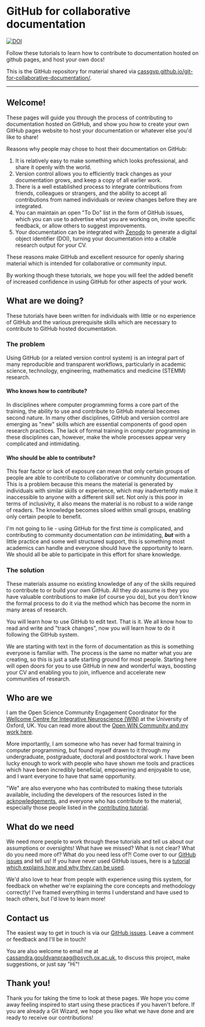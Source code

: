 # GitHub for collaborative documentation

[![DOI](https://zenodo.org/badge/298242612.svg)](https://zenodo.org/badge/latestdoi/298242612)


Follow these tutorials to learn how to contribute to documentation hosted on github pages, and host your own docs!


This is the GitHub repository for material shared via [cassgvp.github.io/git-for-collaborative-documentation/](https://cassgvp.github.io/git-for-collaborative-documentation/).

---

## Welcome!

These pages will guide you through the process of contributing to documentation hosted on GitHub, and show you how to create your own GitHub pages website to host your documentation or whatever else you'd like to share!  

Reasons why people may chose to host their documentation on GitHub:

1. It is relatively easy to make something which looks professional, and share it openly with the world.
2. Version control allows you to efficiently track changes as your documentation grows, and keep a copy of all earlier work.
3. There is a well established process to integrate contributions from friends, colleagues or strangers, and the ability to accept all contributions from named individuals or review changes before they are integrated.
4. You can maintain an open "To Do" list in the form of GitHub issues, which you can use to advertise what you are working on, invite specific feedback, or allow others to suggest improvements.
5. Your documentation can be integrated with [Zenodo](https://zenodo.org) to generate a digital object identifier (DOI), turning your documentation into a citable research output for your CV.

These reasons make GitHub and excellent resource for openly sharing material which is intended for collaborative or community input.

By working though these tutorials, we hope you will feel the added benefit of increased confidence in using GitHub for other aspects of your work.  

## What are we doing?

These tutorials have been written for individuals with little or no experience of GitHub and the various prerequisite skills which are necessary to contribute to GitHub hosted documentation.  

### The problem

Using GitHub (or a related version control system) is an integral part of many reproducible and transparent workflows, particularly in academic science, technology, engineering, mathematics and medicine (STEMM) research.

#### Who knows how to contribute?

In disciplines where computer programming forms a core part of the training, the ability to use and contribute to GitHub material becomes second nature. In many other disciplines, GitHub and version control are emerging as "new" skills which are essential components of good open research practices. The lack of formal training in computer programming in these disciplines can, however, make the whole processes appear very complicated and intimidating.

#### Who should be able to contribute?

This fear factor or lack of exposure can mean that only certain groups of people are able to contribute to collaborative or community documentation. This is a problem because this means the material is generated by individuals with similar skills or experience, which may inadvertently make it inaccessible to anyone with a different skill set. Not only is this poor in terms of inclusivity, it also means the material is no robust to a wide range of readers. The knowledge becomes siloed within small groups, enabling only certain people to benefit.

I'm not going to lie - using GitHub for the first time *is* complicated, and contributing to community documentation *can be* intimidating, ***but*** with a little practice and some well structured support, this is something most academics can handle and everyone should have the opportunity to learn. We should all be able to participate in this effort for share knowledge.

### The solution

These materials assume no existing knowledge of any of the skills required to contribute to or build your own GitHub. All they *do* assume is they you have valuable contributions to make (of course you do), but you don't know the formal process to do it via the method which has become the norm in many areas of research.

You will learn how to use GitHub to edit text. That is it. We all know how to read and write and "track changes", now you will learn how to do it following the GitHub system.

We are starting with text in the form of documentation as this is something everyone is familiar with. The process is the same no matter what you are creating, so this is just a safe starting ground for most people. Starting here will open doors for you to use GitHub in new and wonderful ways, boosting your CV and enabling you to join, influence and accelerate new communities of research.

## Who are we

I am the Open Science Community Engagement Coordinator for the [Wellcome Centre for Integrative Neuroscience (WIN)](https://www.win.ox.ac.uk) at the University of Oxford, UK. You can read more about the [Open WIN Community and my work here](https://cassgvp.github.io/WIN-Open-Neuroimaging-Community/).

More importantly, I am someone who has never had formal training in computer programming, but found myself drawn to it through my undergraduate, postgraduate, doctoral and postdoctoral work. I have been lucky enough to work with people who have shown me tools and practices which have been incredibly beneficial, empowering and enjoyable to use, and I want everyone to have that same opportunity.

"We" are also everyone who has contributed to making these tutorials available, including the developers of the resources listed in the [acknowledgements](./docs/ACKNOWELDGEMENTS.md), and everyone who has contribute to the material, especially those people listed in the [contributing tutorial](./docs/tut/3-3-play-with-this-page.md).

## What do we need

We need more people to work through these tutorials and tell us about our assumptions or oversights! What have we missed? What is not clear? What do you need more of? What do you need less of?! Come over to our [GitHub issues](https://github.com/cassgvp/git-for-collaborative-documentation/issues) and tell us! If you have never used GitHub issues, here is a [tutorial which explains how and why they can be used](.docs/tut/5-Github-issues.md).

We'd also love to hear from people with experience using this system, for feedback on whether we're explaining the core concepts and methodology correctly! I've framed everything in terms I understand and have used to teach others, but I'd love to learn more!

## Contact us

The easiest way to get in touch is via our [GitHub issues](https://github.com/cassgvp/git-for-collaborative-documentation/issues). Leave a comment or feedback and I'll be in touch!

You are also welcome to email me at [cassandra.gouldvanpraag@psych.ox.ac.uk](mailto:cassandra.gouldvanpraag@psych.ox.ac.uk), to discuss this project, make suggestions, or just say "Hi"!

## Thank you!

Thank you for taking the time to look at these pages. We hope you come away feeling inspired to start using these practices if you haven't before. If you are already a Git Wizard, we hope you like what we have done and are ready to receive our contributions!
